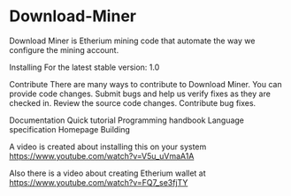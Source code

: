 # Download-Miner

Download Miner is Etherium mining code that automate the way we configure the mining account.

Installing
For the latest stable version:
1.0

Contribute
There are many ways to contribute to Download Miner. 
You can provide code changes.
Submit bugs and help us verify fixes as they are checked in.
Review the source code changes.
Contribute bug fixes.


Documentation
Quick tutorial
Programming handbook
Language specification
Homepage
Building

A video is created about installing this on your system
https://www.youtube.com/watch?v=V5u_uVmaA1A

Also there is a video about creating Etherium wallet at
https://www.youtube.com/watch?v=FQ7_se3fjTY
